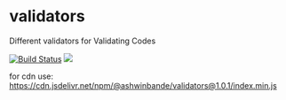# validators
Different validators for Validating Codes

[![Build Status](https://travis-ci.com/ashwinbande/validators.svg?branch=master)](https://travis-ci.com/ashwinbande/validators)
[![](https://data.jsdelivr.com/v1/package/npm/@ashwinbande/validators/badge?style=rounded)](https://www.jsdelivr.com/package/npm/@ashwinbande/validators)


for cdn use: https://cdn.jsdelivr.net/npm/@ashwinbande/validators@1.0.1/index.min.js
